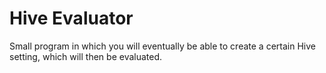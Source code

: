 # Hive Evaluator

Small program in which you will eventually be able to create a certain Hive setting, which will then be evaluated.
